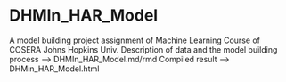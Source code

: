 DHMIn_HAR_Model
===============

A model building project assignment of Machine Learning Course of COSERA Johns Hopkins Univ.
Description of data and the model building process --> DHMIn_HAR_Model.md/rmd
Compiled result --> DHMin_HAR_Model.html
